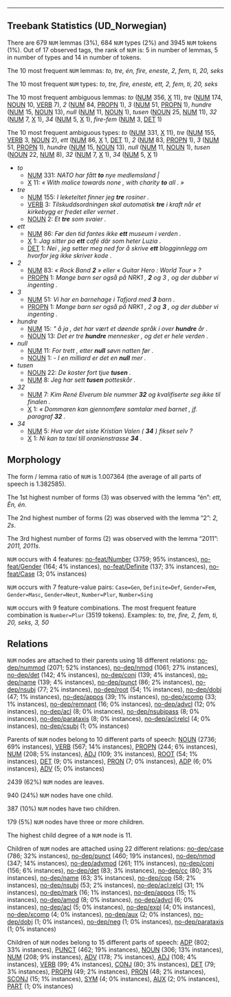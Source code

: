 

--------------------------------------------------------------------------------

## Treebank Statistics (UD_Norwegian)

There are 679 `NUM` lemmas (3%), 684 `NUM` types (2%) and 3945 `NUM` tokens (1%).
Out of 17 observed tags, the rank of `NUM` is: 5 in number of lemmas, 5 in number of types and 14 in number of tokens.

The 10 most frequent `NUM` lemmas: <em>to, tre, én, fire, eneste, 2, fem, ti, 20, seks</em>

The 10 most frequent `NUM` types:  <em>to, tre, fire, eneste, ett, 2, fem, ti, 20, seks</em>

The 10 most frequent ambiguous lemmas: <em>to</em> ([NUM]() 356, [X]() 11), <em>tre</em> ([NUM]() 174, [NOUN]() 10, [VERB]() 7), <em>2</em> ([NUM]() 84, [PROPN]() 1), <em>3</em> ([NUM]() 51, [PROPN]() 1), <em>hundre</em> ([NUM]() 15, [NOUN]() 13), <em>null</em> ([NUM]() 11, [NOUN]() 1), <em>tusen</em> ([NOUN]() 25, [NUM]() 11), <em>32</em> ([NUM]() 7, [X]() 1), <em>34</em> ([NUM]() 5, [X]() 1), <em>fire-fem</em> ([NUM]() 3, [DET]() 1)

The 10 most frequent ambiguous types:  <em>to</em> ([NUM]() 331, [X]() 11), <em>tre</em> ([NUM]() 155, [VERB]() 3, [NOUN]() 2), <em>ett</em> ([NUM]() 86, [X]() 1, [DET]() 1), <em>2</em> ([NUM]() 83, [PROPN]() 1), <em>3</em> ([NUM]() 51, [PROPN]() 1), <em>hundre</em> ([NUM]() 15, [NOUN]() 13), <em>null</em> ([NUM]() 11, [NOUN]() 1), <em>tusen</em> ([NOUN]() 22, [NUM]() 8), <em>32</em> ([NUM]() 7, [X]() 1), <em>34</em> ([NUM]() 5, [X]() 1)


* <em>to</em>
  * [NUM]() 331: <em>NATO har fått <b>to</b> nye medlemsland |</em>
  * [X]() 11: <em>« With malice towards none , with charity <b>to</b> all . »</em>
* <em>tre</em>
  * [NUM]() 155: <em>I leketeltet finner jeg <b>tre</b> rosiner .</em>
  * [VERB]() 3: <em>Tilskuddsordningen skal automatisk <b>tre</b> i kraft når et kirkebygg er fredet eller vernet .</em>
  * [NOUN]() 2: <em>Et <b>tre</b> som svaier .</em>
* <em>ett</em>
  * [NUM]() 86: <em>Før den tid fantes ikke <b>ett</b> museum i verden .</em>
  * [X]() 1: <em>Jag sitter pa <b>ett</b> café där som heter Luzia .</em>
  * [DET]() 1: <em>Nei , jeg setter meg ned for å skrive <b>ett</b> blogginnlegg om hvorfor jeg ikke skriver kode .</em>
* <em>2</em>
  * [NUM]() 83: <em>« Rock Band <b>2</b> » eller « Guitar Hero : World Tour » ?</em>
  * [PROPN]() 1: <em>Mange barn ser også på NRK1 , <b>2</b> og 3 , og der dubber vi ingenting .</em>
* <em>3</em>
  * [NUM]() 51: <em>Vi har en barnehage i Tafjord med <b>3</b> barn .</em>
  * [PROPN]() 1: <em>Mange barn ser også på NRK1 , 2 og <b>3</b> , og der dubber vi ingenting .</em>
* <em>hundre</em>
  * [NUM]() 15: <em>" å ja , det har vært et døende språk i over <b>hundre</b> år .</em>
  * [NOUN]() 13: <em>Det er tre <b>hundre</b> mennesker , og det er hele verden .</em>
* <em>null</em>
  * [NUM]() 11: <em>For trett , etter <b>null</b> søvn natten før .</em>
  * [NOUN]() 1: <em>- I en milliard er det en <b>null</b> mer .</em>
* <em>tusen</em>
  * [NOUN]() 22: <em>De koster fort tjue <b>tusen</b> .</em>
  * [NUM]() 8: <em>Jeg har sett <b>tusen</b> potteskår .</em>
* <em>32</em>
  * [NUM]() 7: <em>Kim René Elverum ble nummer <b>32</b> og kvalifiserte seg ikke til finalen .</em>
  * [X]() 1: <em>« Dommaren kan gjennomføre samtalar med barnet , jf. paragraf <b>32</b> .</em>
* <em>34</em>
  * [NUM]() 5: <em>Hva var det siste Kristian Valen ( <b>34</b> ) fikset selv ?</em>
  * [X]() 1: <em>Ni kan ta taxi till oranienstrasse <b>34</b> .</em>

## Morphology

The form / lemma ratio of `NUM` is 1.007364 (the average of all parts of speech is 1.382585).

The 1st highest number of forms (3) was observed with the lemma “én”: <em>ett, Èn, én</em>.

The 2nd highest number of forms (2) was observed with the lemma “2”: <em>2, 2s</em>.

The 3rd highest number of forms (2) was observed with the lemma “2011”: <em>2011, 2011s</em>.

`NUM` occurs with 4 features: [no-feat/Number]() (3759; 95% instances), [no-feat/Gender]() (164; 4% instances), [no-feat/Definite]() (137; 3% instances), [no-feat/Case]() (3; 0% instances)

`NUM` occurs with 7 feature-value pairs: `Case=Gen`, `Definite=Def`, `Gender=Fem`, `Gender=Masc`, `Gender=Neut`, `Number=Plur`, `Number=Sing`

`NUM` occurs with 9 feature combinations.
The most frequent feature combination is `Number=Plur` (3519 tokens).
Examples: <em>to, tre, fire, 2, fem, ti, 20, seks, 3, 50</em>


## Relations

`NUM` nodes are attached to their parents using 18 different relations: [no-dep/nummod]() (2071; 52% instances), [no-dep/nmod]() (1061; 27% instances), [no-dep/det]() (142; 4% instances), [no-dep/conj]() (139; 4% instances), [no-dep/name]() (139; 4% instances), [no-dep/punct]() (86; 2% instances), [no-dep/nsubj]() (77; 2% instances), [no-dep/root]() (54; 1% instances), [no-dep/dobj]() (47; 1% instances), [no-dep/appos]() (39; 1% instances), [no-dep/xcomp]() (33; 1% instances), [no-dep/remnant]() (16; 0% instances), [no-dep/advcl]() (12; 0% instances), [no-dep/acl]() (8; 0% instances), [no-dep/nsubjpass]() (8; 0% instances), [no-dep/parataxis]() (8; 0% instances), [no-dep/acl:relcl]() (4; 0% instances), [no-dep/csubj]() (1; 0% instances)

Parents of `NUM` nodes belong to 10 different parts of speech: [NOUN]() (2736; 69% instances), [VERB]() (567; 14% instances), [PROPN]() (244; 6% instances), [NUM]() (208; 5% instances), [ADJ]() (109; 3% instances), [ROOT]() (54; 1% instances), [DET]() (9; 0% instances), [PRON]() (7; 0% instances), [ADP]() (6; 0% instances), [ADV]() (5; 0% instances)

2439 (62%) `NUM` nodes are leaves.

940 (24%) `NUM` nodes have one child.

387 (10%) `NUM` nodes have two children.

179 (5%) `NUM` nodes have three or more children.

The highest child degree of a `NUM` node is 11.

Children of `NUM` nodes are attached using 22 different relations: [no-dep/case]() (786; 32% instances), [no-dep/punct]() (460; 19% instances), [no-dep/nmod]() (347; 14% instances), [no-dep/advmod]() (261; 11% instances), [no-dep/conj]() (156; 6% instances), [no-dep/det]() (83; 3% instances), [no-dep/cc]() (80; 3% instances), [no-dep/name]() (63; 3% instances), [no-dep/cop]() (58; 2% instances), [no-dep/nsubj]() (53; 2% instances), [no-dep/acl:relcl]() (31; 1% instances), [no-dep/mark]() (16; 1% instances), [no-dep/appos]() (15; 1% instances), [no-dep/amod]() (8; 0% instances), [no-dep/advcl]() (6; 0% instances), [no-dep/acl]() (5; 0% instances), [no-dep/expl]() (4; 0% instances), [no-dep/xcomp]() (4; 0% instances), [no-dep/aux]() (2; 0% instances), [no-dep/dobj]() (1; 0% instances), [no-dep/neg]() (1; 0% instances), [no-dep/parataxis]() (1; 0% instances)

Children of `NUM` nodes belong to 15 different parts of speech: [ADP]() (802; 33% instances), [PUNCT]() (462; 19% instances), [NOUN]() (306; 13% instances), [NUM]() (208; 9% instances), [ADV]() (178; 7% instances), [ADJ]() (108; 4% instances), [VERB]() (99; 4% instances), [CONJ]() (80; 3% instances), [DET]() (79; 3% instances), [PROPN]() (49; 2% instances), [PRON]() (48; 2% instances), [SCONJ]() (15; 1% instances), [SYM]() (4; 0% instances), [AUX]() (2; 0% instances), [PART]() (1; 0% instances)


